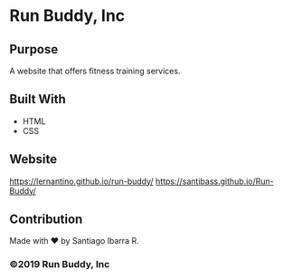 # Run Buddy, Inc

## Purpose
A website that offers fitness training services. 

## Built With
* HTML
* CSS

## Website
https://lernantino.github.io/run-buddy/
https://santibass.github.io/Run-Buddy/

## Contribution
Made with ❤️ by Santiago Ibarra R.

### ©️2019 Run Buddy, Inc
